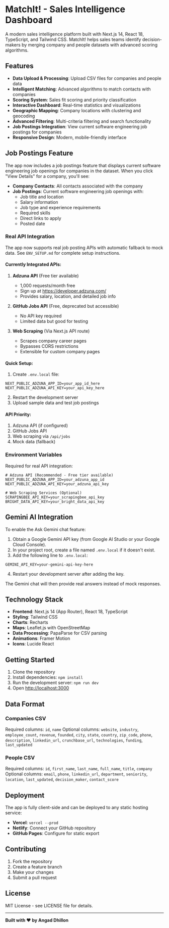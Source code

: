 # MatchIt! - Sales Intelligence Dashboard

A modern sales intelligence platform built with Next.js 14, React 18, TypeScript, and Tailwind CSS. MatchIt! helps sales teams identify decision-makers by merging company and people datasets with advanced scoring algorithms.

## Features

- **Data Upload & Processing**: Upload CSV files for companies and people data
- **Intelligent Matching**: Advanced algorithms to match contacts with companies
- **Scoring System**: Sales fit scoring and priority classification
- **Interactive Dashboard**: Real-time statistics and visualizations
- **Geographic Mapping**: Company locations with clustering and geocoding
- **Advanced Filtering**: Multi-criteria filtering and search functionality
- **Job Postings Integration**: View current software engineering job postings for companies
- **Responsive Design**: Modern, mobile-friendly interface

## Job Postings Feature

The app now includes a job postings feature that displays current software engineering job openings for companies in the dataset. When you click "View Details" for a company, you'll see:

- **Company Contacts**: All contacts associated with the company
- **Job Postings**: Current software engineering job openings with:
  - Job title and location
  - Salary information
  - Job type and experience requirements
  - Required skills
  - Direct links to apply
  - Posted date

### Real API Integration

The app now supports real job posting APIs with automatic fallback to mock data. See `ENV_SETUP.md` for complete setup instructions.

#### Currently Integrated APIs:

1. **Adzuna API** (Free tier available)
   - 1,000 requests/month free
   - Sign up at https://developer.adzuna.com/
   - Provides salary, location, and detailed job info

2. **GitHub Jobs API** (Free, deprecated but accessible)
   - No API key required
   - Limited data but good for testing

3. **Web Scraping** (Via Next.js API route)
   - Scrapes company career pages
   - Bypasses CORS restrictions
   - Extensible for custom company pages

#### Quick Setup:

1. Create `.env.local` file:
```env
NEXT_PUBLIC_ADZUNA_APP_ID=your_app_id_here
NEXT_PUBLIC_ADZUNA_API_KEY=your_api_key_here
```

2. Restart the development server
3. Upload sample data and test job postings

#### API Priority:
1. Adzuna API (if configured)
2. GitHub Jobs API
3. Web scraping via `/api/jobs`
4. Mock data (fallback)

### Environment Variables

Required for real API integration:

```env
# Adzuna API (Recommended - Free tier available)
NEXT_PUBLIC_ADZUNA_APP_ID=your_adzuna_app_id
NEXT_PUBLIC_ADZUNA_API_KEY=your_adzuna_api_key

# Web Scraping Services (Optional)
SCRAPINGBEE_API_KEY=your_scrapingbee_api_key
BRIGHT_DATA_API_KEY=your_bright_data_api_key
```

## Gemini AI Integration

To enable the Ask Gemini chat feature:
1. Obtain a Google Gemini API key (from Google AI Studio or your Google Cloud Console).
2. In your project root, create a file named `.env.local` if it doesn't exist.
3. Add the following line to `.env.local`:

```
GEMINI_API_KEY=your-gemini-api-key-here
```

4. Restart your development server after adding the key.

The Gemini chat will then provide real answers instead of mock responses.

## Technology Stack

- **Frontend**: Next.js 14 (App Router), React 18, TypeScript
- **Styling**: Tailwind CSS
- **Charts**: Recharts
- **Maps**: Leaflet.js with OpenStreetMap
- **Data Processing**: PapaParse for CSV parsing
- **Animations**: Framer Motion
- **Icons**: Lucide React

## Getting Started

1. Clone the repository
2. Install dependencies: `npm install`
3. Run the development server: `npm run dev`
4. Open [http://localhost:3000](http://localhost:3000)

## Data Format

### Companies CSV
Required columns: `id`, `name`
Optional columns: `website`, `industry`, `employee_count`, `revenue`, `founded`, `city`, `state`, `country`, `zip_code`, `phone`, `description`, `linkedin_url`, `crunchbase_url`, `technologies`, `funding`, `last_updated`

### People CSV
Required columns: `id`, `first_name`, `last_name`, `full_name`, `title`, `company`
Optional columns: `email`, `phone`, `linkedin_url`, `department`, `seniority`, `location`, `last_updated`, `decision_maker`, `contact_score`

## Deployment

The app is fully client-side and can be deployed to any static hosting service:

- **Vercel**: `vercel --prod`
- **Netlify**: Connect your GitHub repository
- **GitHub Pages**: Configure for static export

## Contributing

1. Fork the repository
2. Create a feature branch
3. Make your changes
4. Submit a pull request

## License

MIT License - see LICENSE file for details.

---

**Built with ❤️ by Angad Dhillon**
